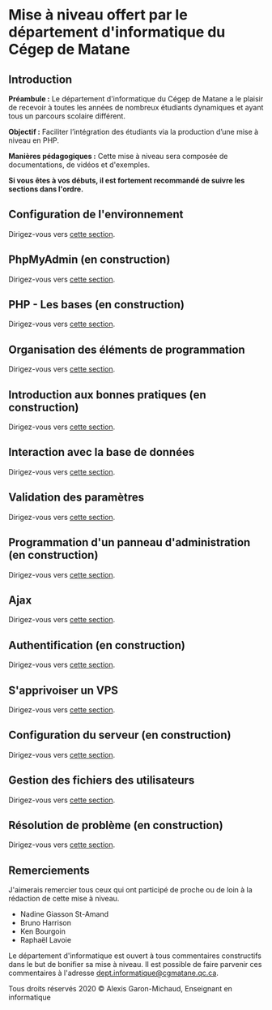 # Mise à niveau offert par le département d'informatique du Cégep de Matane

## Introduction

__Préambule :__ Le département d'informatique du Cégep de Matane a le plaisir de recevoir à toutes les années de nombreux étudiants dynamiques et ayant tous un parcours scolaire différent.

__Objectif :__ Faciliter l’intégration des étudiants via la production d’une mise à niveau en PHP.

__Manières pédagogiques :__ Cette mise à niveau sera composée de documentations, de vidéos et d'exemples.

__Si vous êtes à vos débuts, il est fortement recommandé de suivre les sections dans l'ordre.__

## Configuration de l'environnement

Dirigez-vous vers [cette section](/configuration-environnement/README.md).

## PhpMyAdmin (en construction)

Dirigez-vous vers [cette section](/phpMyAdmin/README.md).

## PHP - Les bases (en construction)

Dirigez-vous vers [cette section](/phpMyAdmin/README.md).

## Organisation des éléments de programmation

Dirigez-vous vers [cette section](/organisation-elements-programmation/README.md).

## Introduction aux bonnes pratiques (en construction)

Dirigez-vous vers [cette section](/bonnes-pratiques/README.md).

## Interaction avec la base de données

Dirigez-vous vers [cette section](/interaction-base-de-donnees/README.md).

## Validation des paramètres

Dirigez-vous vers [cette section](/validation-parametres/README.md).

## Programmation d'un panneau d'administration (en construction)

Dirigez-vous vers [cette section](/programmation-panneau-administration/README.md).

## Ajax

Dirigez-vous vers [cette section](/ajax/README.md).

## Authentification (en construction)

Dirigez-vous vers [cette section](/authentification/README.md).

## S'apprivoiser un VPS

Dirigez-vous vers [cette section](/apprivoiser-vps/README.md).

## Configuration du serveur (en construction)

Dirigez-vous vers [cette section](/configuration-serveur/README.md).

## Gestion des fichiers des utilisateurs

Dirigez-vous vers [cette section](/gestion-fichiers-utilisateurs/README.md).

## Résolution de problème (en construction)

Dirigez-vous vers [cette section](/resolution-probleme/README.md).

## Remerciements

J'aimerais remercier tous ceux qui ont participé de proche ou de loin à la rédaction de cette mise à niveau.

- Nadine Giasson St-Amand
- Bruno Harrison
- Ken Bourgoin
- Raphaël Lavoie

Le département d'informatique est ouvert à tous commentaires constructifs dans le but de bonifier sa mise à niveau.  Il est possible de faire parvenir ces commentaires à l'adresse <dept.informatique@cgmatane.qc.ca>.

Tous droits réservés 2020 © Alexis Garon-Michaud, Enseignant en informatique
